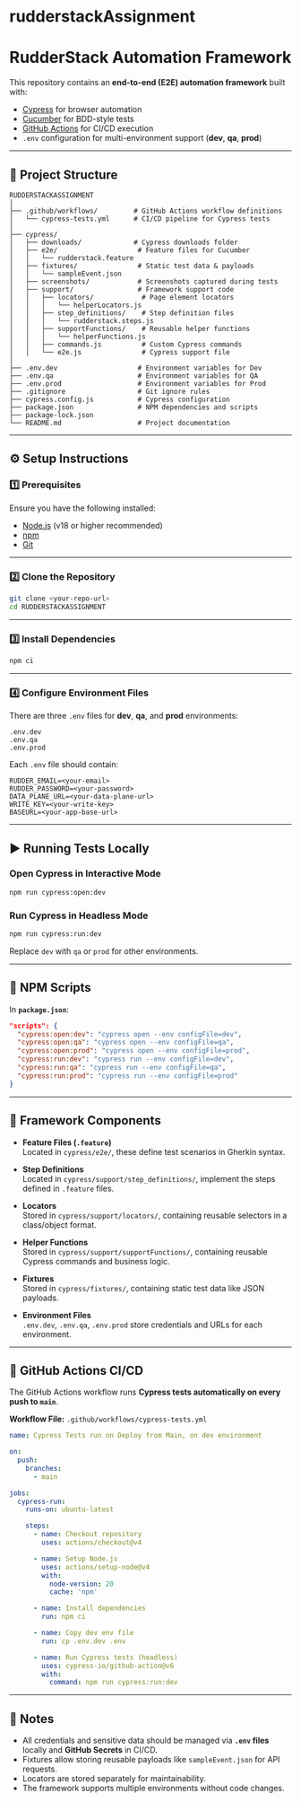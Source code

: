 # rudderstackAssignment
# **RudderStack Automation Framework**

This repository contains an **end-to-end (E2E) automation framework** built with:

- [Cypress](https://www.cypress.io/) for browser automation  
- [Cucumber](https://cucumber.io/) for BDD-style tests  
- [GitHub Actions](https://docs.github.com/en/actions) for CI/CD execution  
- `.env` configuration for multi-environment support (**dev**, **qa**, **prod**)

---

## **📂 Project Structure**

```
RUDDERSTACKASSIGNMENT
│
├── .github/workflows/         # GitHub Actions workflow definitions
│   └── cypress-tests.yml      # CI/CD pipeline for Cypress tests
│
├── cypress/
│   ├── downloads/             # Cypress downloads folder
│   ├── e2e/                    # Feature files for Cucumber
│   │   └── rudderstack.feature
│   ├── fixtures/               # Static test data & payloads
│   │   └── sampleEvent.json
│   ├── screenshots/            # Screenshots captured during tests
│   ├── support/                # Framework support code
│   │   ├── locators/            # Page element locators
│   │   │   └── helperLocators.js
│   │   ├── step_definitions/    # Step definition files
│   │   │   └── rudderstack.steps.js
│   │   ├── supportFunctions/    # Reusable helper functions
│   │   │   └── helperFunctions.js
│   │   ├── commands.js          # Custom Cypress commands
│   │   └── e2e.js               # Cypress support file
│
├── .env.dev                    # Environment variables for Dev
├── .env.qa                     # Environment variables for QA
├── .env.prod                   # Environment variables for Prod
├── .gitignore                  # Git ignore rules
├── cypress.config.js           # Cypress configuration
├── package.json                # NPM dependencies and scripts
├── package-lock.json
└── README.md                   # Project documentation
```

---

## **⚙️ Setup Instructions**

### **1️⃣ Prerequisites**
Ensure you have the following installed:
- [Node.js](https://nodejs.org/) (v18 or higher recommended)
- [npm](https://www.npmjs.com/)
- [Git](https://git-scm.com/)

---

### **2️⃣ Clone the Repository**
```bash
git clone <your-repo-url>
cd RUDDERSTACKASSIGNMENT
```

---

### **3️⃣ Install Dependencies**
```bash
npm ci
```

---

### **4️⃣ Configure Environment Files**
There are three `.env` files for **dev**, **qa**, and **prod** environments:
```
.env.dev
.env.qa
.env.prod
```

Each `.env` file should contain:
```
RUDDER_EMAIL=<your-email>
RUDDER_PASSWORD=<your-password>
DATA_PLANE_URL=<your-data-plane-url>
WRITE_KEY=<your-write-key>
BASEURL=<your-app-base-url>
```

---

## **▶️ Running Tests Locally**

### **Open Cypress in Interactive Mode**
```bash
npm run cypress:open:dev
```

### **Run Cypress in Headless Mode**
```bash
npm run cypress:run:dev
```

Replace `dev` with `qa` or `prod` for other environments.

---

## **📜 NPM Scripts**

In **`package.json`**:
```json
"scripts": {
  "cypress:open:dev": "cypress open --env configFile=dev",
  "cypress:open:qa": "cypress open --env configFile=qa",
  "cypress:open:prod": "cypress open --env configFile=prod",
  "cypress:run:dev": "cypress run --env configFile=dev",
  "cypress:run:qa": "cypress run --env configFile=qa",
  "cypress:run:prod": "cypress run --env configFile=prod"
}
```

---

## **🧩 Framework Components**

- **Feature Files (`.feature`)**  
  Located in `cypress/e2e/`, these define test scenarios in Gherkin syntax.

- **Step Definitions**  
  Located in `cypress/support/step_definitions/`, implement the steps defined in `.feature` files.

- **Locators**  
  Stored in `cypress/support/locators/`, containing reusable selectors in a class/object format.

- **Helper Functions**  
  Stored in `cypress/support/supportFunctions/`, containing reusable Cypress commands and business logic.

- **Fixtures**  
  Stored in `cypress/fixtures/`, containing static test data like JSON payloads.

- **Environment Files**  
  `.env.dev`, `.env.qa`, `.env.prod` store credentials and URLs for each environment.

---

## **🚀 GitHub Actions CI/CD**

The GitHub Actions workflow runs **Cypress tests automatically on every push to `main`**.

**Workflow File:** `.github/workflows/cypress-tests.yml`
```yaml
name: Cypress Tests run on Deploy from Main, on dev environment

on:
  push:
    branches:
      - main

jobs:
  cypress-run:
    runs-on: ubuntu-latest

    steps:
      - name: Checkout repository
        uses: actions/checkout@v4

      - name: Setup Node.js
        uses: actions/setup-node@v4
        with:
          node-version: 20
          cache: 'npm'

      - name: Install dependencies
        run: npm ci

      - name: Copy dev env file
        run: cp .env.dev .env  

      - name: Run Cypress tests (headless)
        uses: cypress-io/github-action@v6
        with:
          command: npm run cypress:run:dev
```

---

## **📌 Notes**
- All credentials and sensitive data should be managed via **`.env` files** locally and **GitHub Secrets** in CI/CD.
- Fixtures allow storing reusable payloads like `sampleEvent.json` for API requests.
- Locators are stored separately for maintainability.
- The framework supports multiple environments without code changes.
